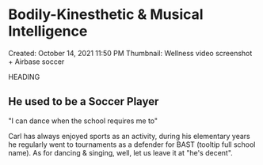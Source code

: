 # Bodily-Kinesthetic & Musical Intelligence

Created: October 14, 2021 11:50 PM
Thumbnail: Wellness video screenshot + Airbase soccer

HEADING

## He used to be a Soccer Player

"I can dance when the school requires me to"

Carl has always enjoyed sports as an activity, during his elementary years he regularly went to tournaments as a defender for BAST (tooltip full school name). As for dancing & singing, well, let us leave it at "he's decent".